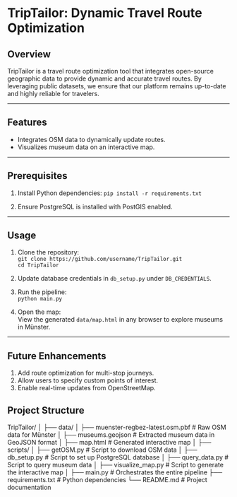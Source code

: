 # TripTailor: Dynamic Travel Route Optimization

## Overview

TripTailor is a travel route optimization tool that integrates open-source geographic data to provide dynamic and accurate travel routes. By leveraging public datasets, we ensure that our platform remains up-to-date and highly reliable for travelers.

---

## Features

- Integrates OSM data to dynamically update routes.
- Visualizes museum data on an interactive map.

---

## Prerequisites

1. Install Python dependencies:
   `pip install -r requirements.txt`

2. Ensure PostgreSQL is installed with PostGIS enabled.

---

## Usage

1. Clone the repository:  
   `git clone https://github.com/username/TripTailor.git`  
   `cd TripTailor`

2. Update database credentials in `db_setup.py` under `DB_CREDENTIALS`.

3. Run the pipeline:  
   `python main.py`

4. Open the map:  
   View the generated `data/map.html` in any browser to explore museums in Münster.

---

## Future Enhancements

1. Add route optimization for multi-stop journeys.
2. Allow users to specify custom points of interest.
3. Enable real-time updates from OpenStreetMap.

## Project Structure
TripTailor/
│
├── data/
│   ├── muenster-regbez-latest.osm.pbf   # Raw OSM data for Münster
│   ├── museums.geojson                  # Extracted museum data in GeoJSON format
│   ├── map.html                         # Generated interactive map
│
├── scripts/
│   ├── getOSM.py                        # Script to download OSM data
│   ├── db_setup.py                      # Script to set up PostgreSQL database
│   ├── query_data.py                    # Script to query museum data
│   ├── visualize_map.py                 # Script to generate the interactive map
│
├── main.py                              # Orchestrates the entire pipeline
├── requirements.txt                     # Python dependencies
└── README.md                            # Project documentation
